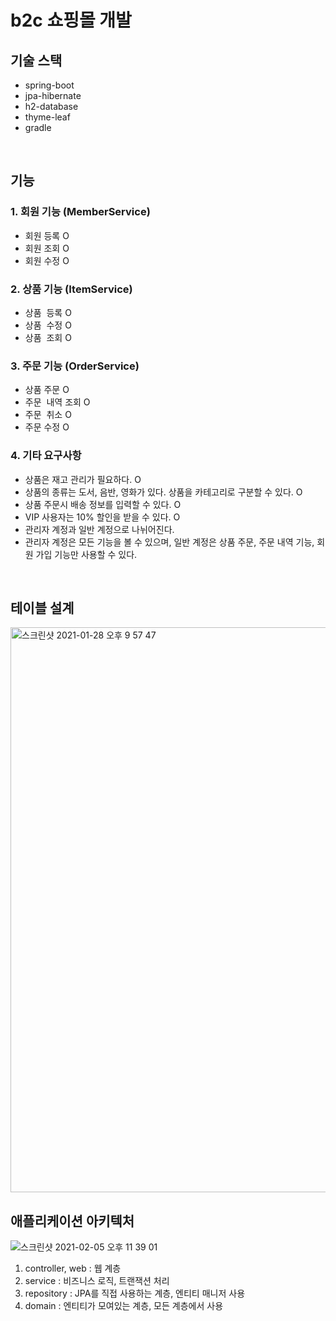 # b2c 쇼핑몰 개발 

## 기술 스택 
* spring-boot
* jpa-hibernate
* h2-database 
* thyme-leaf 
* gradle

<br/>

## 기능 
### 1. 회원 기능 (MemberService)
  * 회원  등록 O
  * 회원  조회 O
  * 회원  수정 O
### 2. 상품 기능 (ItemService)
  * 상품  등록 O
  * 상품  수정 O
  * 상품  조회 O
### 3. 주문 기능 (OrderService)
  * 상품  주문 O
  * 주문  내역 조회 O 
  * 주문  취소 O
  * 주문  수정 O
### 4. 기타 요구사항 
  * 상품은 재고 관리가 필요하다. O
  * 상품의 종류는 도서, 음반, 영화가 있다. 상품을 카테고리로 구분할 수 있다. O
  * 상품 주문시 배송 정보를 입력할 수 있다. O
  * VIP 사용자는 10% 할인을 받을 수 있다. O
  * 관리자 계정과 일반 계정으로 나뉘어진다.
  * 관리자 계정은 모든 기능을 볼 수 있으며, 일반 계정은 상품 주문, 주문 내역 기능, 회원 가입 기능만 사용할 수 있다.
  
<br/>
  
## 테이블 설계 
<img width="904" alt="스크린샷 2021-01-28 오후 9 57 47" src="https://user-images.githubusercontent.com/44944031/106141731-e8efc500-61b3-11eb-882d-01c1ab920885.png">

<br/>

## 애플리케이션 아키텍처 
![스크린샷 2021-02-05 오후 11 39 01](https://user-images.githubusercontent.com/44944031/107047661-6a2a0600-680b-11eb-9306-53c2845a18ca.png)
1. controller, web : 웹 계층
2. service : 비즈니스 로직, 트랜잭션 처리 
3. repository : JPA를 직접 사용하는 계층, 엔티티 매니저 사용 
4. domain : 엔티티가 모여있는 계층, 모든 계층에서 사용 
 
